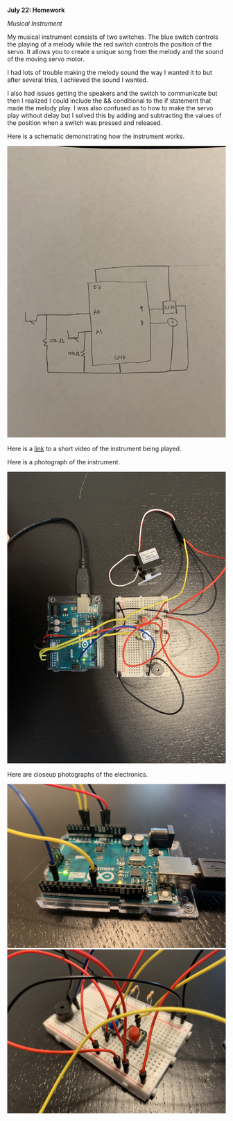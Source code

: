 **July 22: Homework**

*Musical Instrument*

My musical instrument consists of two switches. The blue switch controls the playing of a melody while the red switch controls the position of the servo. It allows you to create a unique song from the melody and the sound of the moving servo motor.


I had lots of trouble making the melody sound the way I wanted it to but after several tries, I achieved the sound I wanted.


I also had issues getting the speakers and the switch to communicate but then I realized I could include the && conditional to the if statement that made the melody play. I was also confused as to how to make the servo play without delay but I solved this by adding and subtracting the values of the position when a switch was pressed and released.

Here is a schematic demonstrating how the instrument works.

![](Schematic2.jpg)

Here is a [link](Circuit1.mp4) to a short video of the instrument being played.

Here is a photograph of the instrument.

![](Circuit2.jpg)

Here are closeup photographs of the electronics.

![](Detail1.jpg)
![](Detail2.jpg)
